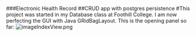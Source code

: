 ###Electronic Health Record
##CRUD app with postgres persistence
#This project was started in my Database class at
Foothill College.  I am now perfecting the GUI
with Java GRidBagLayout.
This is the opening panel so far:
![imageIndexView.png](./)
